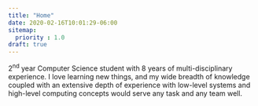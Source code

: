 ```yaml
---
title: "Home"
date: 2020-02-16T10:01:29-06:00
sitemap:
  priority : 1.0
draft: true
---
```


2<sup>nd</sup> year Computer Science student with 8 years of multi-disciplinary experience. I love
learning new things, and my wide breadth of knowledge coupled with an extensive depth of experience
with low-level systems and high-level computing concepts would serve any task and any team well.
